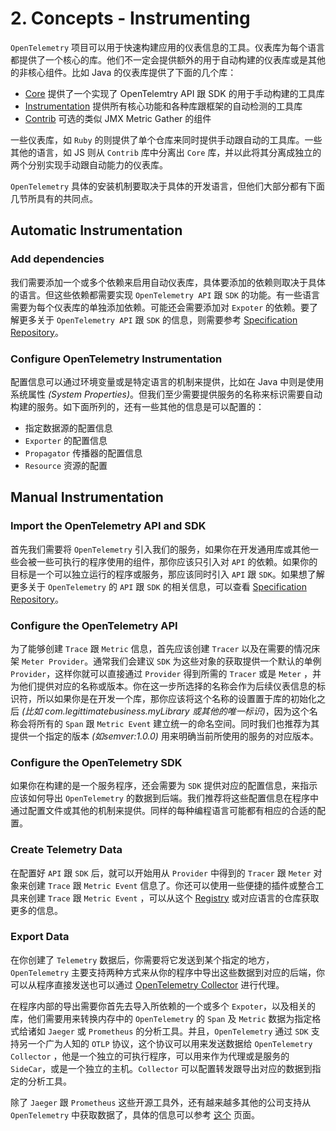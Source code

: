 #  2. Concepts - Instrumenting

`OpenTelemetry` 项目可以用于快速构建应用的仪表信息的工具。仪表库为每个语言都提供了一个核心的库。他们不一定会提供额外的用于自动构建的仪表库或是其他的非核心组件。比如 Java 的仪表库提供了下面的几个库：

- [Core](https://github.com/open-telemetry/opentelemetry-java) 提供了一个实现了 OpenTelemtry API 跟 SDK 的用于手动构建的工具库
- [Instrumentation](https://github.com/open-telemetry/opentelemetry-java-instrumentation) 提供所有核心功能和各种库跟框架的自动检测的工具库
- [Contrib](https://github.com/open-telemetry/opentelemetry-java-contrib) 可选的类似 JMX Metric Gather 的组件

一些仪表库，如 `Ruby` 的则提供了单个仓库来同时提供手动跟自动的工具库。一些其他的语言，如 JS 则从 `Contrib` 库中分离出 `Core` 库，并以此将其分离成独立的两个分别实现手动跟自动能力的仪表库。

`OpenTelemetry` 具体的安装机制要取决于具体的开发语言，但他们大部分都有下面几节所具有的共同点。



## Automatic Instrumentation

### Add dependencies

我们需要添加一个或多个依赖来启用自动仪表库，具体要添加的依赖则取决于具体的语言。但这些依赖都需要实现 `OpenTelemetry API` 跟 `SDK` 的功能。有一些语言需要为每个仪表库的单独添加依赖。可能还会需要添加对 `Expoter`  的依赖。要了解更多关于 `OpenTelemetry API` 跟 `SDK` 的信息，则需要参考 [Specification Repository](https://github.com/open-telemetry/opentelemetry-specification)。

### Configure OpenTelemetry Instrumentation

配置信息可以通过环境变量或是特定语言的机制来提供，比如在 Java 中则是使用系统属性 *(System Properties)*。但我们至少需要提供服务的名称来标识需要自动构建的服务。如下面所列的，还有一些其他的信息是可以配置的：

- 指定数据源的配置信息
- `Exporter` 的配置信息
- `Propagator` 传播器的配置信息
- `Resource` 资源的配置



## Manual Instrumentation

### Import the OpenTelemetry API and SDK

首先我们需要将 `OpenTelemetry` 引入我们的服务，如果你在开发通用库或其他一些会被一些可执行的程序使用的组件，那你应该只引入对 `API` 的依赖。如果你的目标是一个可以独立运行的程序或服务，那应该同时引入 `API` 跟 `SDK`。如果想了解更多关于 `OpenTelemetry` 的 `API` 跟 `SDK` 的相关信息，可以查看 [Specification Repository](https://github.com/open-telemetry/opentelemetry-specification)。

### Configure the OpenTelemetry API

为了能够创建 `Trace` 跟 `Metric` 信息，首先应该创建 `Tracer` 以及在需要的情况床架 `Meter Provider`。通常我们会建议 `SDK` 为这些对象的获取提供一个默认的单例 `Provider`，这样你就可以直接通过 `Provider` 得到所需的 `Tracer` 或是 `Meter` ，并为他们提供对应的名称或版本。你在这一步所选择的名称会作为后续仪表信息的标识符，所以如果你是在开发一个库，那你应该将这个名称的设置置于库的初始化之后 *(比如 com.legittimatebusiness.myLibrary 或其他的唯一标识)*，因为这个名称会将所有的 `Span` 跟 `Metric Event` 建立统一的命名空间。同时我们也推荐为其提供一个指定的版本 *(如semver:1.0.0)* 用来明确当前所使用的服务的对应版本。

### Configure the OpenTelemetry SDK

如果你在构建的是一个服务程序，还会需要为 `SDK` 提供对应的配置信息，来指示应该如何导出 `OpenTelemetry` 的数据到后端。我们推荐将这些配置信息在程序中通过配置文件或其他的机制来提供。同样的每种编程语言可能都有相应的合适的配置。

### Create Telemetry Data

在配置好 `API` 跟 `SDK` 后，就可以开始用从 `Provider` 中得到的 `Tracer` 跟 `Meter` 对象来创建 `Trace` 跟 `Metric Event` 信息了。你还可以使用一些便捷的插件或整合工具来创建 `Trace` 跟 `Metric Event` ，可以从这个 [Registry](https://opentelemetry.io/registry) 或对应语言的仓库获取更多的信息。

### Export Data

在你创建了 `Telemetry` 数据后，你需要将它发送到某个指定的地方，`OpenTelemetry` 主要支持两种方式来从你的程序中导出这些数据到对应的后端，你可以从程序直接发送也可以通过 [OpenTelemetry Collector](https://opentelemetry.io/docs/collector) 进行代理。

在程序内部的导出需要你首先去导入所依赖的一个或多个 `Expoter`，以及相关的库，他们需要用来转换内存中的 `OpenTelemetry` 的 `Span` 及 `Metric` 数据为指定格式给诸如 `Jaeger` 或 `Prometheus` 的分析工具。并且，`OpenTelemetry` 通过 `SDK` 支持另一个广为人知的 `OTLP` 协议，这个协议可以用来发送数据给 `OpenTelemetry Collector` ，他是一个独立的可执行程序，可以用来作为代理或是服务的 `SideCar`，或是一个独立的主机。`Collector` 可以配置转发跟导出对应的数据到指定的分析工具。

除了 `Jaeger` 跟 `Prometheus` 这些开源工具外，还有越来越多其他的公司支持从 `OpenTelemetry` 中获取数据了，具体的信息可以参考 [这个](https://opentelemetry.io/vendors) 页面。
